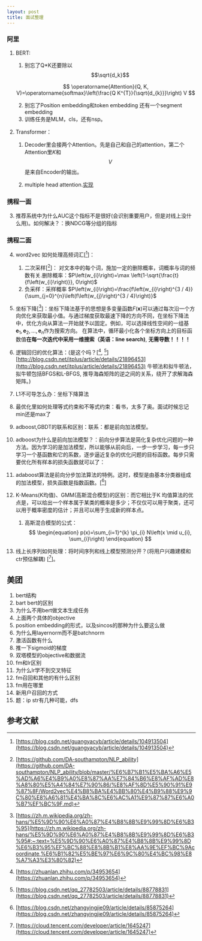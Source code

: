 ```yaml
---
layout: post
title: 面试整理
---
```

### 阿里
1. BERT:

   1. 别忘了Q*K还要除以$$\sqrt{d_k}$$

   $$
   \operatorname{Attention}(Q, K, V)=\operatorname{softmax}\left(\frac{Q K^{T}}{\sqrt{d_{k}}}\right) V
   $$

   2. 别忘了Position embedding和token embedding 还有一个segment embedding
   3. 训练任务是MLM，cls，还有nsp。

2. Transformer：

   1. Decoder里会接两个Attention。先是自己和自己的attention，第二个Attention里$K$和$$V$$是来自Encoder的输出。

   2. multiple head attention.[实现](https://github.com/jadore801120/attention-is-all-you-need-pytorch/blob/master/transformer/SubLayers.py)

### 携程一面
3. 推荐系统中为什么AUC这个指标不是很好(会识别重要用户，但是对线上没什么用)。如何解决？：换NDCG等分组的指标

### 携程二面

4. word2vec 如何处理高频词汇[[^1]]：
   1. 二次采样[[^2]]： 对文本中的每个词，施加一定的删除概率，词概率与词的频数有关.删除概率：$P\left(w_{i}\right)=\max \left(1-\sqrt{\frac{t}{f\left(w_{i}\right)}}, 0\right)$
   2. 负采样：采样概率 $P\left(w_{i}\right)=\frac{f\left(w_{i}\right)^{3 / 4}}{\sum_{j=0}^{n}\left(f\left(w_{j}\right)^{3 / 4}\right)}$
5. 坐标下降[[^3]]：坐标下降法基于的思想是多变量函数$F(\mathbf {x} )$可以通过每次沿一个方向优化来获取最小值。与通过梯度获取最速下降的方向不同，在坐标下降法中，优化方向从算法一开始就予以固定。例如，可以选择线性空间的一组基 $\mathbf {e} _{1},\mathbf {e} _{2},\dots ,\mathbf {e} _{n}$作为搜索方向。 在算法中，循环最小化各个坐标方向上的目标函数值**在每一次迭代中采用一维搜索（英语：line search)**, **无需导数！！！！**

6. 逻辑回归的优化算法：(是这个吗？[[^4], [^5]][http://blog.csdn.net/itplus/article/details/21896453](http://blog.csdn.net/itplus/article/details/21896453) 牛顿法和拟牛顿法，拟牛顿包括BFGS和L-BFGS, 推导海森矩阵的逆之间的关系，绕开了求解海森矩阵。)
7. L1不可导怎么办：坐标下降算法
8. 最优化里如何处理等式约束和不等式约束：看书，太多了奥。面试时候忘记min还是max了
9.  adboost,GBDT的联系和区别：联系：都是前向加法模型。
10. adboost为什么是前向加法模型？：前向分步算法是简化复杂优化问题的一种方法。因为学习的是加法模型，所以能够从前向后，一步一步学习，每一步只学习一个基函数和它的系数，逐步逼近复杂的优化问题的目标函数。每步只需要优化所有样本的损失函数就可以了：
   1. adaboost算法是前向分步加法算法的特例。这时，模型是由基本分类器组成的加法模型，损失函数是指数函数。[[^6]]

11. K-Means(K均值)、GMM(高斯混合模型)的区别：而它相比于K 均值算法的优点是，可以给出一个样本属于某类的概率是多少；不仅仅可以用于聚类，还可以用于概率密度的估计；并且可以用于生成新的样本点。
    1. 高斯混合模型的公式：
       $$
       \begin{equation}
      p(x)=\sum_{i=1}^{k} \pi_{i} N\left(x \mid u_{i}, \sum_{i}\right)
      \end{equation}
       $$ 
 
12. 线上长序列如何处理：将时间序列和线上模型预测分开？(将用户兴趣建模和ctr预估解耦) [[^7]]。

## 美团
1. bert结构
2. bart bert的区别
3. 为什么不用bert做文本生成任务
4. 上面两个具体的objective
5. position embedding的形式，以及sincos的那种为什么要这么做
6. 为什么用layernorm而不是batchnorm
7. 激活函数有什么
8. 推一下sigmoid的梯度
9. 双塔模型的objective和数据流
10. fm和lr区别
11. 为什么lr学不到交叉特征
12. fm召回和其他的有什么区别
13. fm用在哪里
14. 新用户召回的方式
15. 题：ip str有几种可能，dfs

## 参考文献

[^1]: [https://blog.csdn.net/guangyacyb/article/details/104913504](https://blog.csdn.net/guangyacyb/article/details/104913504)
      
[^2]: [https://github.com/DA-southampton/NLP_ability](https://github.com/DA-southampton/NLP_ability/blob/master/%E6%B7%B1%E5%BA%A6%E5%AD%A6%E4%B9%A0%E8%87%AA%E7%84%B6%E8%AF%AD%E8%A8%80%E5%A4%84%E7%90%86/%E8%AF%8D%E5%90%91%E9%87%8F/Word2vec%E4%B8%BA%E4%BB%80%E4%B9%88%E9%9C%80%E8%A6%81%E4%BA%8C%E6%AC%A1%E9%87%87%E6%A0%B7%EF%BC%9F.md)

[^3]: [https://zh.m.wikipedia.org/zh-hans/%E5%9D%90%E6%A0%87%E4%B8%8B%E9%99%8D%E6%B3%95](https://zh.m.wikipedia.org/zh-hans/%E5%9D%90%E6%A0%87%E4%B8%8B%E9%99%8D%E6%B3%95#:~:text=%E5%9D%90%E6%A0%87%E4%B8%8B%E9%99%8D%E6%B3%95%EF%BC%88%E8%8B%B1%E8%AA%9E%EF%BC%9Acoordinate,%E6%B1%82%E5%BE%97%E6%9C%80%E4%BC%98%E8%A7%A3%E3%80%82)

[^4]:[https://zhuanlan.zhihu.com/p/34953654](https://zhuanlan.zhihu.com/p/34953654)

[^5]: [https://blog.csdn.net/qq_27782503/article/details/88778831](https://blog.csdn.net/qq_27782503/article/details/88778831)

[^6]: [https://blog.csdn.net/zhangyingjie09/article/details/85875264](https://blog.csdn.net/zhangyingjie09/article/details/85875264)

[^7]: [https://cloud.tencent.com/developer/article/1645247](https://cloud.tencent.com/developer/article/1645247)